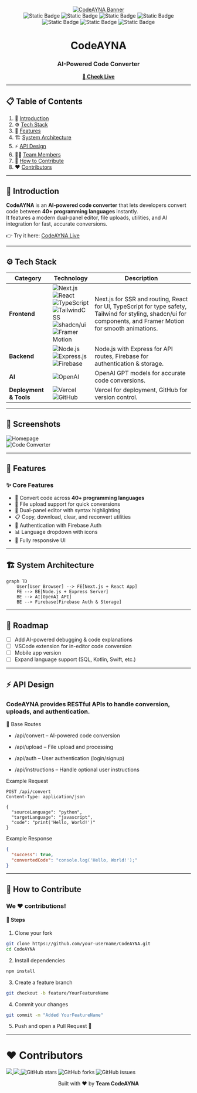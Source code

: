 <div align="center">
  <br />
  <a href="https://codeayna.vercel.app" target="_blank">
    <img src="public/phone.png" alt="CodeAYNA Banner">
  </a>
  <br />
  <div>
    <img alt="Static Badge" src="https://img.shields.io/badge/Next.js-000000?style=for-the-badge&logo=next.js&logoColor=white">
    <img alt="Static Badge" src="https://img.shields.io/badge/React-61DAFB?style=for-the-badge&logo=react&logoColor=black">
    <img alt="Static Badge" src="https://img.shields.io/badge/TypeScript-3178C6?style=for-the-badge&logo=typescript&logoColor=white">
    <img alt="Static Badge" src="https://img.shields.io/badge/TailwindCSS-38B2AC?style=for-the-badge&logo=tailwind-css&logoColor=white">
    <img alt="Static Badge" src="https://img.shields.io/badge/Express.js-404D59?style=for-the-badge&logo=express&logoColor=white">
    <img alt="Static Badge" src="https://img.shields.io/badge/Firebase-FFCA28?style=for-the-badge&logo=firebase&logoColor=black">
    <img alt="Static Badge" src="https://img.shields.io/badge/OpenAI-412991?style=for-the-badge&logo=openai&logoColor=white">
  </div>
  <h1>CodeAYNA</h1>
  <h3>AI-Powered Code Converter</h3>
  <p><a href="https://codeayna.vercel.app" target="_blank"><b>🚀 Check Live</b></a></p>
</div>

---

## 📋 Table of Contents
1. 🤖 [Introduction](#introduction)  
2. ⚙️ [Tech Stack](#tech-stack)  
3. 🔋 [Features](#features)  
4. 🏗️ [System Architecture](#system-architecture)  
5. ⚡ [API Design](#api-design)  
6. 👨‍💻 [Team Members](#team-members)  
7. 🤝 [How to Contribute](#how-to-contribute)  
8. ❤️ [Contributors](#️-contributors)  

---

## 🤖 Introduction  

**CodeAYNA** is an **AI-powered code converter** that lets developers convert code between **40+ programming languages** instantly.  
It features a modern dual-panel editor, file uploads, utilities, and AI integration for fast, accurate conversions.  

👉 Try it here: [CodeAYNA Live](https://codeayna.vercel.app)  

---

## ⚙️ Tech Stack  

| Category | Technology | Description |
|----------|------------|-------------|
| **Frontend** | ![Next.js](https://img.shields.io/badge/Next.js-000000?style=for-the-badge&logo=next.js&logoColor=white) <br> ![React](https://img.shields.io/badge/React-61DAFB?style=for-the-badge&logo=react&logoColor=black) <br> ![TypeScript](https://img.shields.io/badge/TypeScript-3178C6?style=for-the-badge&logo=typescript&logoColor=white) <br> ![TailwindCSS](https://img.shields.io/badge/TailwindCSS-38B2AC?style=for-the-badge&logo=tailwind-css&logoColor=white) <br> ![shadcn/ui](https://img.shields.io/badge/shadcn/ui-000000?style=for-the-badge&logo=shadcnui&logoColor=white) <br> ![Framer Motion](https://img.shields.io/badge/FramerMotion-EF0087?style=for-the-badge&logo=framer&logoColor=white) | Next.js for SSR and routing, React for UI, TypeScript for type safety, Tailwind for styling, shadcn/ui for components, and Framer Motion for smooth animations. |
| **Backend** | ![Node.js](https://img.shields.io/badge/Node.js-339933?style=for-the-badge&logo=node.js&logoColor=white) <br> ![Express.js](https://img.shields.io/badge/Express.js-404D59?style=for-the-badge&logo=express&logoColor=white) <br> ![Firebase](https://img.shields.io/badge/Firebase-FFCA28?style=for-the-badge&logo=firebase&logoColor=black) | Node.js with Express for API routes, Firebase for authentication & storage. |
| **AI** | ![OpenAI](https://img.shields.io/badge/OpenAI-412991?style=for-the-badge&logo=openai&logoColor=white) | OpenAI GPT models for accurate code conversions. |
| **Deployment & Tools** | ![Vercel](https://img.shields.io/badge/Vercel-000000?style=for-the-badge&logo=vercel&logoColor=white) <br> ![GitHub](https://img.shields.io/badge/GitHub-181717?style=for-the-badge&logo=github&logoColor=white) | Vercel for deployment, GitHub for version control. |

---
## 📸 Screenshots  

![Homepage](public/readme/home.png)  
![Code Converter](public/readme/converter.png)  

---

## 🔋 Features  

### ✨ Core Features  
- 🔄 Convert code across **40+ programming languages**  
- 📂 File upload support for quick conversions  
- 🎨 Dual-panel editor with syntax highlighting  
- 📋 Copy, download, clear, and reconvert utilities  
- 🔐 Authentication with Firebase Auth  
- 📊 Language dropdown with icons  
- 📱 Fully responsive UI  

---

## 🏗️ System Architecture  

```mermaid
graph TD
    User[User Browser] --> FE[Next.js + React App]
    FE --> BE[Node.js + Express Server]
    BE --> AI[OpenAI API]
    BE --> Firebase[Firebase Auth & Storage]
```
---
## 📌 Roadmap  

- [ ] Add AI-powered debugging & code explanations  
- [ ] VSCode extension for in-editor code conversion  
- [ ] Mobile app version  
- [ ] Expand language support (SQL, Kotlin, Swift, etc.)
---

## ⚡ API Design

### CodeAYNA provides RESTful APIs to handle conversion, uploads, and authentication.

🔷 Base Routes

- /api/convert – AI-powered code conversion

- /api/upload – File upload and processing

- /api/auth – User authentication (login/signup)

- /api/instructions – Handle optional user instructions

Example Request
```http
POST /api/convert
Content-Type: application/json

{
  "sourceLanguage": "python",
  "targetLanguage": "javascript",
  "code": "print('Hello, World!')"
}
```
Example Response
```json
{
  "success": true,
  "convertedCode": "console.log('Hello, World!');"
}
```
---
## 🤝 How to Contribute

### We ❤️ contributions!

#### 📝 Steps
1. Clone your fork
```bash
git clone https://github.com/your-username/CodeAYNA.git
cd CodeAYNA
```
2. Install dependencies
```bash
npm install
```
3. Create a feature branch
```bash
git checkout -b feature/YourFeatureName
```
4. Commit your changes
```bash
git commit -m "Added YourFeatureName"
```
5. Push and open a Pull Request 🚀
---
# ❤️ Contributors
<a href="https://github.com/aviisharma238/CodeAYNA/graphs/contributors"> <img src="https://contrib.rocks/image?repo=aviisharma238/CodeAYNA" /> </a>
<a href="https://github.com/Manas-gupta-04/CodeAYNA/graphs/contributors"> <img src="https://contrib.rocks/image?repo=Manas-gupta-04/CodeAYNA" /> </a>
![GitHub stars](https://img.shields.io/github/stars/aviisharma238/CodeAYNA?style=for-the-badge)
![GitHub forks](https://img.shields.io/github/forks/aviisharma238/CodeAYNA?style=for-the-badge)
![GitHub issues](https://img.shields.io/github/issues/aviisharma238/CodeAYNA?style=for-the-badge)

<p align="center">Built with ❤️ by <b>Team CodeAYNA</b></p>


